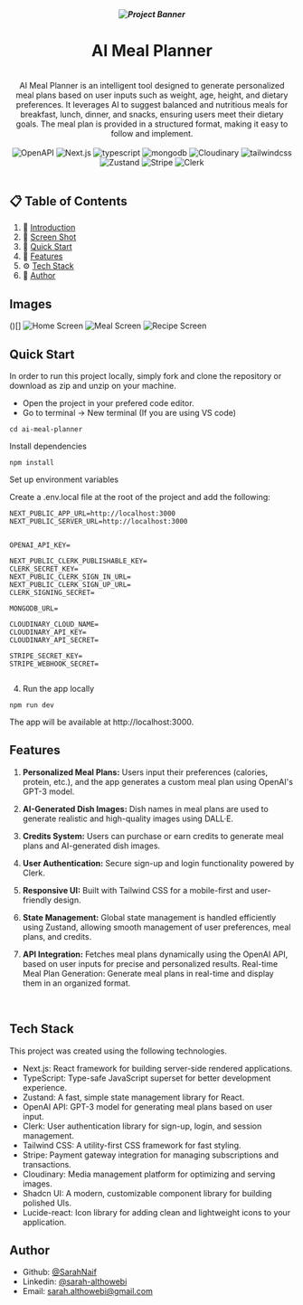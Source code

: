 
<h5  align ="center"> 
   <br />
  <div style="border-radius:5px;">
     <a target="_blank">
      <img src="https://res.cloudinary.com/dvukj9sqf/image/upload/r_30/v1736608502/Add_a_heading_pxzfnw.png" alt="Project Banner">
    </a>
  </div>
</h5>
<div align ="center">
  <h1 align ="center" > AI Meal Planner </h1>
  <br />
AI Meal Planner is an intelligent tool designed to generate personalized meal plans based on user inputs such as weight, age, height, and dietary preferences. It leverages AI to suggest balanced and nutritious meals for breakfast, lunch, dinner, and snacks, ensuring users meet their dietary goals. The meal plan is provided in a structured format, making it easy to follow and implement.
<br/>
   <br />
   <div>
     <img src="https://img.shields.io/badge/OpenAPI-black?style=for-the-badge&logo=OpenAPI-Initiative&logoColor=white&color=85EA2D" alt="OpenAPI" />
<img src="https://img.shields.io/badge/-Next_JS-black?style=for-the-badge&logoColor=white&logo=nextdotjs&color=000" alt="Next.js" />
    <img src="https://img.shields.io/badge/-TypeScript-black?style=for-the-badge&logoColor=white&logo=typescript&color=3178C6" alt="typescript" />
    <img src="https://img.shields.io/badge/-Mongodb-black?style=for-the-badge&logoColor=white&logo=mongodb&color=47A248" alt="mongodb" />
     <img src="https://img.shields.io/badge/Cloudinary-black?style=for-the-badge&logo=Cloudinary&logoColor=white&color=3448C5" alt="Cloudinary" />
    <img src="https://img.shields.io/badge/-Tailwind_CSS-black?style=for-the-badge&logoColor=white&logo=tailwindcss&color=06B6D4" alt="tailwindcss" />
  <img src="https://img.shields.io/badge/Zustand-black?style=for-the-badge&logo=React&logoColor=white&color=2E8B57" alt="Zustand" />
  <img src="https://img.shields.io/badge/Stripe-black?style=for-the-badge&logo=stripe&logoColor=white&color=6772E5" alt="Stripe" />
<img src="https://img.shields.io/badge/Clerk-black?style=for-the-badge&logo=Clerk&logoColor=white&color=4F4F4F" alt="Clerk" />


  </div>
</div>
 <br />


## 📋 <a name="table">Table of Contents</a>



1. 🤖 [Introduction](#introduction)
2. 📸 [Screen Shot](#images)
3. 🤸 [Quick Start](#quick-start)
4. 🔋 [Features](#features)
5. ⚙️ [Tech Stack](#tech-stack)
7. 🔗 [Author](#author)


## Images

()[]
![Home Screen](https://res.cloudinary.com/dvukj9sqf/image/upload/v1736660824/Screenshot_2025-01-12_at_08-40-11_Create_Next_App_wvgyub.png)
![Meal Screen](https://res.cloudinary.com/dvukj9sqf/image/upload/v1736660828/Screenshot_2025-01-12_at_08-45-52_Create_Next_App_lkvwi6.png)
![Recipe Screen](https://res.cloudinary.com/dvukj9sqf/image/upload/v1736660833/Screenshot_2025-01-12_at_08-46-22_Create_Next_App_a2makl.png)

##  Quick Start

In order to run this project locally, simply fork and clone the repository or download as zip and unzip on your machine.

- Open the project in your prefered code editor.
- Go to terminal -> New terminal (If you are using VS code)

```
cd ai-meal-planner
```
Install dependencies

```
npm install
```
Set up environment variables

Create a .env.local file at the root of the project and add the following:

```
NEXT_PUBLIC_APP_URL=http://localhost:3000
NEXT_PUBLIC_SERVER_URL=http://localhost:3000


OPENAI_API_KEY=

NEXT_PUBLIC_CLERK_PUBLISHABLE_KEY=
CLERK_SECRET_KEY=
NEXT_PUBLIC_CLERK_SIGN_IN_URL=
NEXT_PUBLIC_CLERK_SIGN_UP_URL=
CLERK_SIGNING_SECRET=

MONGODB_URL=

CLOUDINARY_CLOUD_NAME=
CLOUDINARY_API_KEY=
CLOUDINARY_API_SECRET=

STRIPE_SECRET_KEY=
STRIPE_WEBHOOK_SECRET=


```
4. Run the app locally
```
npm run dev
```
The app will be available at http://localhost:3000.





## Features

1. **Personalized Meal Plans:** Users input their preferences (calories, protein, etc.), and the app generates a custom meal plan using OpenAI's GPT-3 model.

2. **AI-Generated Dish Images:** Dish names in meal plans are used to generate realistic and high-quality images using DALL·E.

3. **Credits System:** Users can purchase or earn credits to generate meal plans and AI-generated dish images.

4. **User Authentication:** Secure sign-up and login functionality powered by Clerk.

5. **Responsive UI:** Built with Tailwind CSS for a mobile-first and user-friendly design.

6. **State Management:** Global state management is handled efficiently using Zustand, allowing smooth management of user preferences, meal plans, and credits.

7. **API Integration:** Fetches meal plans dynamically using the OpenAI API, based on user inputs for precise and personalized results.
Real-time Meal Plan Generation: Generate meal plans in real-time and display them in an organized format.


<br/>



##  Tech Stack

This project was created using the following technologies.


- Next.js: React framework for building server-side rendered applications.
- TypeScript: Type-safe JavaScript superset for better development experience.
- Zustand: A fast, simple state management library for React.
- OpenAI API: GPT-3 model for generating meal plans based on user input.
- Clerk: User authentication library for sign-up, login, and session management.
- Tailwind CSS: A utility-first CSS framework for fast styling.
- Stripe: Payment gateway integration for managing subscriptions and transactions.
- Cloudinary: Media management platform for optimizing and serving images.
- Shadcn UI: A modern, customizable component library for building polished UIs.
- Lucide-react: Icon library for adding clean and lightweight icons to your application.
 
 

## Author

- Github: [@SarahNaif](https://github.com/SarahNaif)
- Linkedin: [@sarah-althowebi](https://www.linkedin.com/in/sarah-althowebi/)
- Email: [sarah.althowebi@gmail.com](mailto:sarah.althowebi@gmail.com)
 
 
 
